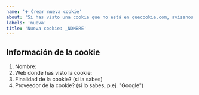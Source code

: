 ```yaml
---
name: '➕ Crear nueva cookie'
about: 'Si has visto una cookie que no está en quecookie.com, avísanos'
labels: 'nueva'
title: 'Nueva cookie: _NOMBRE'
---
```

<!-- POR FAVOR, facilítanos toda la información posible 
Pon también el nombre de la cookie en el título del ticket (reemplazar por "_NOMBRE")
-->

## Información de la cookie
1. Nombre: 
2. Web donde has visto la cookie:
3. Finalidad de la cookie? (si la sabes)
4. Proveedor de la cookie? (si lo sabes, p.ej. "Google")
